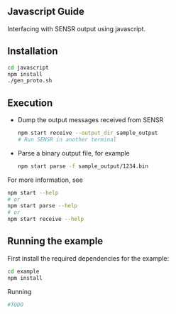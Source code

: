 ## Javascript Guide

Interfacing with SENSR output using javascript.


## Installation

```bash
cd javascript
npm install
./gen_proto.sh
```

## Execution

- Dump the output messages received from SENSR
  ```bash
  npm start receive --output_dir sample_output
  # Run SENSR in another terminal
  ```

- Parse a binary output file, for example
  ```bash
  npm start parse -f sample_output/1234.bin
  ```

For more information, see
```bash
npm start --help
# or
npm start parse --help
# or
npm start receive --help
```

## Running the example
First install the required dependencies for the example:
```bash
cd example
npm install
```

Running
```bash
#TODO
```